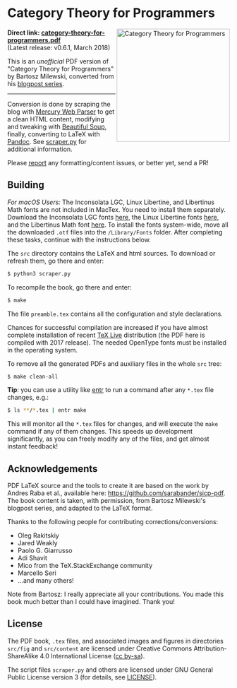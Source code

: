 Category Theory for Programmers
====

<img src="https://user-images.githubusercontent.com/601206/31094980-ba6af4a4-a7bf-11e7-8857-870346890b44.png"
 alt="Category Theory for Programmers" width=256 align="right" />

<b>Direct link: [category-theory-for-programmers.pdf](https://github.com/hmemcpy/milewski-ctfp-pdf/releases/download/v0.6.1/category-theory-for-programmers.pdf)</b>  
(Latest release: v0.6.1, March 2018)

This is an *unofficial* PDF version of "Category Theory for Programmers" by Bartosz Milewski, converted from his [blogpost series](https://bartoszmilewski.com/2014/10/28/category-theory-for-programmers-the-preface/).

---

Conversion is done by scraping the blog with [Mercury Web Parser](https://mercury.postlight.com/web-parser/) to get a clean HTML content, modifying and tweaking with [Beautiful Soup](https://www.crummy.com/software/BeautifulSoup/), finally, converting to LaTeX with [Pandoc](https://pandoc.org/). See [scraper.py](https://github.com/hmemcpy/milewski-ctfp-pdf/blob/master/src/scraper.py) for additional information.

Please [report](https://github.com/hmemcpy/milewski-ctfp-pdf/issues) any formatting/content issues, or better yet, send a PR!

Building
--------

*For macOS Users:* The Inconsolata LGC, Linux Libertine, and Libertinus Math fonts are not included in MacTex. You need to install them separately. Download the Inconsolata LGC fonts [here](https://github.com/MihailJP/Inconsolata-LGC/downloads), the Linux Libertine fonts [here](http://sourceforge.net/projects/linuxlibertine/files/linuxlibertine/5.3.0/LinLibertineOTF_5.3.0_2012_07_02.tgz/download), and the Libertinus Math font [here](https://fontlibrary.org/en/font/libertinus-math). To install the fonts system-wide, move all the downloaded `.otf` files into the `/Library/Fonts` folder. After completing these tasks, continue with the instructions below.

The `src` directory contains the LaTeX and html sources. To download or refresh them, go there and enter:
```bash
$ python3 scraper.py
```

To recompile the book, go there and enter:

```bash
$ make
```

The file `preamble.tex` contains all the configuration and style declarations.

Chances for successful compilation are increased if you have almost complete installation of recent [TeX Live](https://www.tug.org/texlive/) distribution (the PDF here is compiled with 2017 release). The needed OpenType fonts must be installed in the operating system.

To remove all the generated PDFs and auxiliary files in the whole `src` tree:

```bash
$ make clean-all
```

**Tip**: you can use a utility like [entr](http://entrproject.org/) to run a command after any `*.tex` file changes, e.g.:

```bash
$ ls **/*.tex | entr make
```

This will monitor all the `*.tex` files for changes, and will execute the `make` command if any of them changes. This speeds up development significantly, as you can freely modify any of the files, and get almost instant feedback!

Acknowledgements
----------------

PDF LaTeX source and the tools to create it are based on the work by Andres Raba et al., available here: https://github.com/sarabander/sicp-pdf.  
The book content is taken, with permission, from Bartosz Milewski's blogpost series, and adapted to the LaTeX format.

Thanks to the following people for contributing corrections/conversions:

* Oleg Rakitskiy
* Jared Weakly
* Paolo G. Giarrusso
* Adi Shavit
* Mico from the TeX.StackExchange community
* Marcello Seri
* ...and many others!

Note from Bartosz: I really appreciate all your contributions. You made this book much better than I could have imagined. Thank you!

License
-------

The PDF book, `.tex` files, and associated images and figures in directories `src/fig` and `src/content` are licensed under Creative Commons Attribution-ShareAlike 4.0 International License ([cc by-sa](http://creativecommons.org/licenses/by-sa/4.0/)).

The script files `scraper.py` and others are licensed under GNU General Public License version 3 (for details, see [LICENSE](https://github.com/hmemcpy/milewski-ctfp-pdf/blob/master/LICENSE)).
